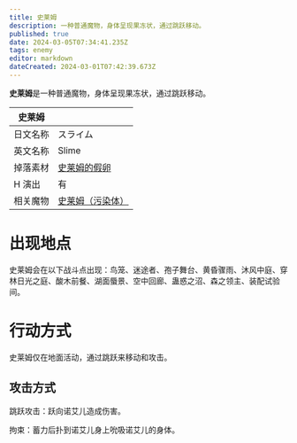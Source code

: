```yaml
---
title: 史莱姆
description: 一种普通魔物，身体呈现果冻状，通过跳跃移动。
published: true
date: 2024-03-05T07:34:41.235Z
tags: enemy
editor: markdown
dateCreated: 2024-03-01T07:42:39.673Z
---
```


**史莱姆**是一种普通魔物，身体呈现果冻状，通过跳跃移动。

<!-- 在这里放置图像 -->

| 史莱姆 ||
| - | - |
| 日文名称 | <span lang="ja">スライム</span> |
| 英文名称 | Slime |
| 掉落素材 | [史莱姆的假卵](/zh/item/fake-slime-egg) |
| H 演出 | 有 |
| 相关魔物 | [史莱姆（污染体）](/zh/enemy/slime-contaminated) |

# 出现地点

史莱姆会在以下战斗点出现：鸟笼、迷途者、孢子舞台、黄昏骤雨、沐风中庭、穿林日光之庭、酸木前餐、湖面蜃景、空中回廊、蛊惑之沼、森之领主、装配试验间。

# 行动方式

史莱姆仅在地面活动，通过跳跃来移动和攻击。

## 攻击方式

跳跃攻击：跃向诺艾儿造成伤害。

拘束：蓄力后扑到诺艾儿身上吮吸诺艾儿的身体。

